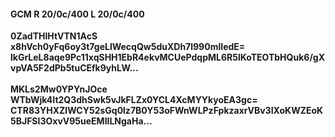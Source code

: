 #### GCM R 20/0c/400 L 20/0c/400
**0ZadTHlHtVTN1AcS**<br/>**x8hVch0yFq6oy3t7geLlWecqQw5duXDh7l990mlIedE=**<br/>**lkGrLeL8aqe9Pc11xqSHH1EbR4ekvMCUePdqpML6R5lKoTEOTbHQuk6/gXvpVA5F2dPb5tuCEfk9yhLW...**<br/><br/>
**MKLs2Mw0YPYnJOce**<br/>**WTbWjk4It2Q3dhSwk5vJkFLZx0YCL4XcMYYkyoEA3gc=**<br/>**CTR83YHXZlWCY52sGq0lz7B0Y53oFWnWLPzFpkzaxrVBv3IXoKWZEoK5BJFSI3OxvV95ueEMIlLNgaHa...**